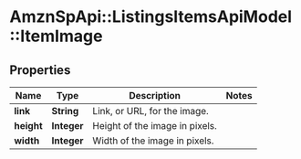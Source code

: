 # AmznSpApi::ListingsItemsApiModel::ItemImage

## Properties
Name | Type | Description | Notes
------------ | ------------- | ------------- | -------------
**link** | **String** | Link, or URL, for the image. | 
**height** | **Integer** | Height of the image in pixels. | 
**width** | **Integer** | Width of the image in pixels. | 

